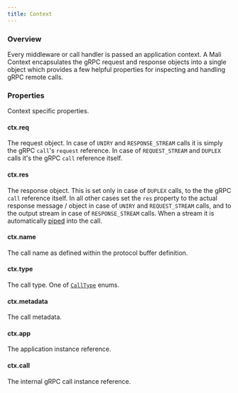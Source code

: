 ```yaml
---
title: Context
---
```


### Overview

Every middleware or call handler is passed an application context. A Mali Context
encapsulates the gRPC request and response objects into a single object which
provides a few helpful properties for inspecting and handling gRPC remote calls.

### Properties

Context specific properties.

#### ctx.req

The request object. In case of `UNIRY` and `RESPONSE_STREAM` calls it is simply
the gRPC `call`'s `request` reference. In case of `REQUEST_STREAM` and `DUPLEX` calls
it's the gRPC `call` reference itself.

#### ctx.res

The response object. This is set only in case of `DUPLEX` calls, to the the gRPC
`call` reference itself. In all other cases set the `res` property to the actual
response message / object in case of `UNIRY` and `REQUEST_STREAM` calls, and to
the output stream in case of `RESPONSE_STREAM` calls. When a stream it is automatically
[piped](https://nodejs.org/api/stream.html#stream_event_pipe) into the call.

<h4>ctx.name</h4>

The call name as defined within the protocol buffer definition.

#### ctx.type

The call type. One of [`CallType`](https://mali.github.io/mali-call-types) enums.

#### ctx.metadata

The call metadata.

#### ctx.app

The application instance reference.

#### ctx.call

The internal gRPC call instance reference.
